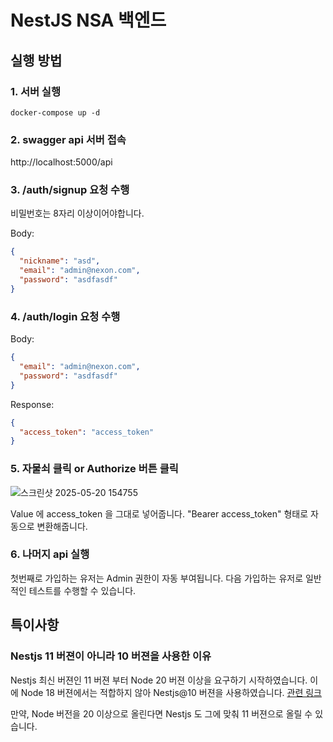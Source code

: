 # NestJS NSA 백엔드

## 실행 방법

### 1. 서버 실행

```shell
docker-compose up -d
```

### 2. swagger api 서버 접속

http://localhost:5000/api

### 3. /auth/signup 요청 수행

비밀번호는 8자리 이상이어야합니다.

Body:
```json
{
  "nickname": "asd",
  "email": "admin@nexon.com",
  "password": "asdfasdf"
}
```

### 4. /auth/login 요청 수행

Body:
```json
{
  "email": "admin@nexon.com",
  "password": "asdfasdf"
}
```

Response:
```json
{
  "access_token": "access_token"
}
```

### 5. 자물쇠 클릭 or Authorize 버튼 클릭

![스크린샷 2025-05-20 154755](https://github.com/user-attachments/assets/d2371214-c383-4259-b128-f30da82f0c83)

Value 에 access_token 을 그대로 넣어줍니다.
"Bearer access_token" 형태로 자동으로 변환해줍니다.

### 6. 나머지 api 실행

첫번째로 가입하는 유저는 Admin 권한이 자동 부여됩니다.
다음 가입하는 유저로 일반적인 테스트를 수행할 수 있습니다.

## 특이사항

### Nestjs 11 버젼이 아니라 10 버젼을 사용한 이유

Nestjs 최신 버젼인 11 버젼 부터 Node 20 버젼 이상을 요구하기 시작하였습니다.
이에 Node 18 버젼에서는 적합하지 않아 Nestjs@10 버젼을 사용하였습니다. [관련 링크](https://docs.nestjs.com/migration-guide#nodejs-v16-and-v18-no-longer-supported)

만약, Node 버전을 20 이상으로 올린다면 Nestjs 도 그에 맞춰 11 버젼으로 올릴 수 있습니다.